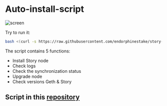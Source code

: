 # Auto-install-script

![screen](https://github.com/user-attachments/assets/3bb0bcad-9345-4e47-a571-1ca6873b51e2)

Try to run it:
```bash
bash <(curl -s https://raw.githubusercontent.com/endorphinestake/story-protocol/refs/heads/main/auto-install-script.sh)
```
The script contains 5 functions:
- Install Story node
- Check logs
- Check the synchronization status
- Upgrade node
- Check versions Geth & Story


## Script in this [repository](https://github.com/endorphinestake/story-protocol/blob/main/auto-install-script.sh)
